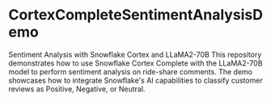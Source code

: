# CortexCompleteSentimentAnalysisDemo

Sentiment Analysis with Snowflake Cortex and LLaMA2-70B
This repository demonstrates how to use Snowflake Cortex Complete with the LLaMA2-70B model to perform sentiment analysis on ride-share comments. The demo showcases how to integrate Snowflake's AI capabilities to classify customer reviews as Positive, Negative, or Neutral.
